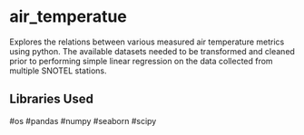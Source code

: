 # air_temperatue
Explores the relations between various measured air temperature metrics using python.  The available datasets needed to be transformed and cleaned prior to performing simple linear regression on the data collected from multiple SNOTEL stations.

## Libraries Used
#os
#pandas
#numpy
#seaborn
#scipy
